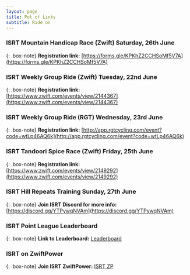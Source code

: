 ```yaml
---
layout: page
title: Pot of Links
subtitle: Ride on
---
```


### ISRT Mountain Handicap Race (Zwift) Saturday, 26th June

{: .box-note}
**Registration link:** [https://forms.gle/KPKhZ2CCHSoMf5V7A](https://forms.gle/KPKhZ2CCHSoMf5V7A)


### ISRT Weekly Group Ride (Zwift) Tuesday, 22nd June

{: .box-note}
**Registration link:** [https://www.zwift.com/events/view/2144367](https://www.zwift.com/events/view/2144367)


### ISRT Weekly Group Ride (RGT) Wednesday, 23rd June

{: .box-note}
**Registration link:** [http://app.rgtcycling.com/event?code=wtLp46AQ6k](http://app.rgtcycling.com/event?code=wtLp46AQ6k)


### ISRT Tandoori Spice Race (Zwift) Friday, 25th June

{: .box-note}
**Registration link:** [https://www.zwift.com/events/view/2149292](https://www.zwift.com/events/view/2149292)


### ISRT Hill Repeats Training Sunday, 27th June

{: .box-note}
**Join ISRT Discord for more info:** [https://discord.gg/YTPywqNVAm](https://discord.gg/YTPywqNVAm)


### ISRT Point League Leaderboard

{: .box-note}
**Link to Leaderboard:** [Leaderboard](https://docs.google.com/spreadsheets/d/1uHlFpHcLmRF92d7pyE7dmdtFTSInyQdmaXI9FXRyIw8/edit#gid=935496436)


### ISRT on ZwiftPower

{: .box-note}
**Join ISRT ZwiftPower:** [ISRT ZP](https://zwiftpower.com/team.php?id=12240)
